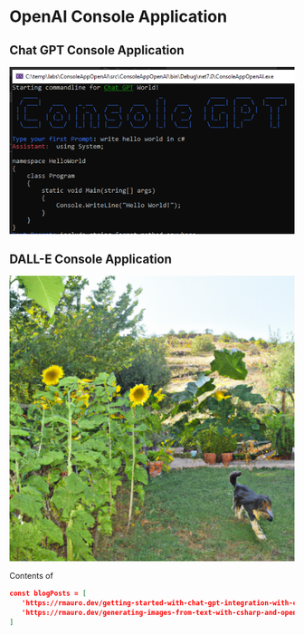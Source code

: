 # OpenAI Console Application

## Chat GPT Console Application

![Chat GPT Console Application](/imgs/ChatGPT-banner.PNG)


## DALL-E Console Application

![DALL-E Console Application](/imgs/DALL-E-banner.png)
 
 Contents of
 
 ```json
 const blogPosts = [
	'https://rmauro.dev/getting-started-with-chat-gpt-integration-with-csharp-console-application/',
	'https://rmauro.dev/generating-images-from-text-with-csharp-and-open-ai-dall-e'
]
```
